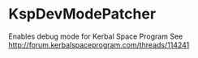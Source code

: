 # KspDevModePatcher
Enables debug mode for Kerbal Space Program
See http://forum.kerbalspaceprogram.com/threads/114241
